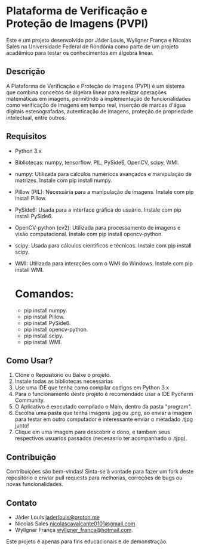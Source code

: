 # Plataforma de Verificação e Proteção de Imagens (PVPI)

Este é um projeto desenvolvido por Jáder Louis, Wyllgner França e Nicolas Sales na Universidade Federal de Rondônia como parte de um projeto acadêmico para testar os conhecimentos em álgebra linear.

## Descrição

A Plataforma de Verificação e Proteção de Imagens (PVPI) é um sistema que combina conceitos de álgebra linear para realizar operações matemáticas em imagens, permitindo a implementação de funcionalidades como verificação de imagens em tempo real, inserção de marcas d'água digitais estenografadas, autenticação de imagens, proteção de propriedade intelectual, entre outros.

## Requisitos

- Python 3.x
- Bibliotecas: numpy, tensorflow, PIL, PySide6, OpenCV, scipy, WMI.
- numpy: Utilizada para cálculos numéricos avançados e manipulação de matrizes. Instale com pip install numpy.
- Pillow (PIL): Necessária para a manipulação de imagens. Instale com pip install Pillow.
- PySide6: Usada para a interface gráfica do usuário. Instale com pip install PySide6.
- OpenCV-python (cv2): Utilizada para processamento de imagens e visão computacional. Instale com pip install opencv-python.
- scipy: Usada para cálculos científicos e técnicos. Instale com pip install scipy.
- WMI: Utilizada para interações com o WMI do Windows. Instale com pip install WMI.
  
    # Comandos:
    - pip install numpy.
    - pip install Pillow.
    - pip install PySide6.
    - pip install opencv-python.
    - pip install scipy.
    - pip install WMI.
  
## Como Usar?
1. Clone o Repositorio ou Baixe o projeto.
2. Instale todas as bibliotecas necessarias
3. Use uma IDE que tenha como compilar codigos em Python 3.x
4. Para o funcionamento deste projeto é recomendado usar a IDE Pycharm Community.
5. O Aplicativo é executado compilado o Main, dentro da pasta "program".
6. Escolha uma pasta que tenha imagens .jpg ou .png, ao enviar a imagem para testar em outro computador é interessante enviar o metadado .tjpg junto!
7. Clique em uma imagem para descobrir o dono, e tambem seus respectivos usuarios passados (necesasrio ter acompanhado o .tjpg).

## Contribuição

Contribuições são bem-vindas! Sinta-se à vontade para fazer um fork deste repositório e enviar pull requests para melhorias, correções de bugs ou novas funcionalidades.

## Contato

- Jáder Louis jaderlouis@proton.me
- Nicolas Sales nicolascavalcante0101@gmail.com
- Wyllgner França wyllgner_franca@hotmail.com.

Este projeto é apenas para fins educacionais e de demonstração.

